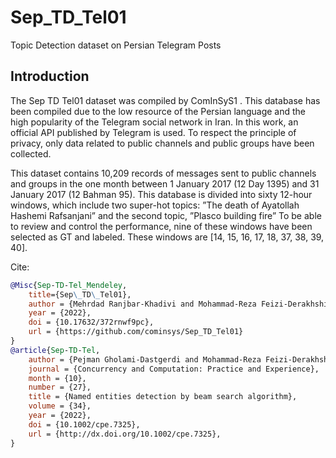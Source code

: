 # Sep_TD_Tel01
Topic Detection dataset on Persian Telegram Posts

## Introduction
The Sep TD Tel01 dataset was compiled by ComInSyS1 . This database has been compiled due to the low resource of the Persian language and the high popularity of the Telegram social network in Iran. In this work, an official API published by Telegram is used. To respect the principle of privacy, only data related to public channels and public groups have been collected.

This dataset contains 10,209 records of messages sent to public channels and groups in the one month between 1 January 2017 (12 Day 1395) and 31 January 2017 (12 Bahman 95). This database is divided into sixty 12-hour windows, which include two super-hot topics: ”The death of Ayatollah Hashemi Rafsanjani” and the second topic, ”Plasco building fire” To be able to review and control the performance, nine of these windows have been selected as GT and labeled. These windows are [14, 15, 16, 17, 18, 37, 38, 39, 40].


Cite:
```bib
@Misc{Sep-TD-Tel_Mendeley,
	title={Sep\_TD\_Tel01},
	author = {Mehrdad Ranjbar-Khadivi and Mohammad-Reza Feizi-Derakhshi and Aynaz Forouzandeh and Pejman Gholami and Ali-Reza Feizi-Derakhshi and Elnaz Zafarani-Moattar},
	year = {2022},
	doi = {10.17632/372rnwf9pc},
	url = {https://github.com/cominsys/Sep_TD_Tel01}
}
@article{Sep-TD-Tel,
	author = {Pejman Gholami-Dastgerdi and Mohammad-Reza Feizi‐Derakhshi and Aynaz Forouzandeh},
	journal = {Concurrency and Computation: Practice and Experience},
	month = {10},
	number = {27},
	title = {Named entities detection by beam search algorithm},
	volume = {34},
	year = {2022},
	doi = {10.1002/cpe.7325},
	url = {http://dx.doi.org/10.1002/cpe.7325},
}
